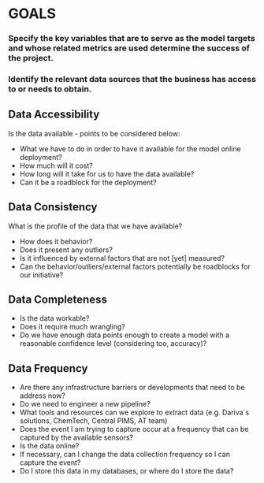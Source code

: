 # GOALS

### Specify the key variables that are to serve as the model targets and whose related metrics are used determine the success of the project.
### Identify the relevant data sources that the business has access to or needs to obtain.

## Data Accessibility

Is the data available - points to be considered below:

- What we have to do in order to have it available for the model online deployment? 
- How much will it cost? 
- How long will it take for us to have the data available?
- Can it be a roadblock for the deployment?

## Data Consistency

What is the profile of the data that we have available?

- How does it behavior? 
- Does it present any outliers? 
- Is it influenced by external factors that are not [yet] measured? 
- Can the behavior/outliers/external factors potentially be roadblocks for our initiative?

## Data Completeness

- Is the data workable? 
- Does it require much wrangling?
- Do we have enough data points enough to create a model with a reasonable confidence level (considering too, accuracy)?

## Data Frequency

- Are there any infrastructure barriers or developments that need to be address now?
- Do we need to engineer a new pipeline?
- What tools and resources can we explore to extract data (e.g. Dariva´s solutions, ChemTech, Central PIMS, AT team)
- Does the event I am trying to capture occur at a frequency that can be captured by the available sensors? 
- Is the data online?
- If necessary, can I change the data collection frequency so I can capture the event? 
- Do I store this data in my databases, or where do I store the data?

